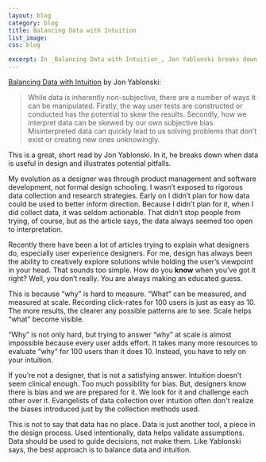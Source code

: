 ```yaml
---
layout: blog
category: blog
title: Balancing Data with Intuition
list_image: 
css: blog

excerpt: In _Balancing Data with Intuition_, Jon Yablonski breaks down when data is useful in design and illustrates what some of the pitfalls are. This is an excellent, short read. There's a lot being written about data-driven design being superior to user-centric design. Like Yablonski, I'm not so sure.
---
```


[Balancing Data with Intuition](https://medium.com/@jonyablonski/balancing-data-with-intuition-3e8b6657c47f) by Jon Yablonski:

>While data is inherently non-subjective, there are a number of ways it can be manipulated. Firstly, the way user tests are constructed or conducted has the potential to skew the results. Secondly, how we interpret data can be skewed by our own subjective bias. Misinterpreted data can quickly lead to us solving problems that don’t exist or creating new ones unknowingly.


This is a great, short read by Jon Yablonski. In it, he breaks down when data is useful in design and illustrates potential pitfalls. 

My evolution as a designer was through product management and software development, not formal design schooling. I wasn’t exposed to rigorous data collection and research strategies. Early on I didn’t plan for how data could be used to better inform direction. Because I didn’t plan for it, when I did collect data, it was seldom actionable. That didn’t stop people from trying, of course, but as the article says, the data always seemed too open to interpretation. 

Recently there have been a lot of articles trying to explain what designers do, especially user experience designers. For me, design has always been the ability to creatively explore solutions while holding the user’s viewpoint in your head. That sounds too simple. How do you **know** when you’ve got it right? Well, you don’t really. You are always making an educated guess. 

This is because “why” is hard to measure. “What” can be measured, and measured at scale. Recording click-rates for 100 users is just as easy as 10. The more results, the clearer any possible patterns are to see. Scale helps “what” become visible. 

“Why” is not only hard, but trying to answer “why” at scale is almost impossible because every user adds effort. It takes many more resources to evaluate “why” for 100 users than it does 10.  Instead, you have to rely on your intuition. 

If you’re not a designer, that is not a satisfying answer. Intuition doesn’t seem clinical enough. Too much possibility for bias. But, designers know there is bias and we are prepared for it. We look for it and challenge each other over it. Evangelists of data collection over intuition often don't realize the biases introduced just by the collection methods used. 

This is not to say that data has no place. Data is just another tool, a piece in the design process. Used intentionally, data helps validate assumptions. Data should be used to guide decisions, not make them. Like Yablonski says, the best approach is to balance data and intuition. 